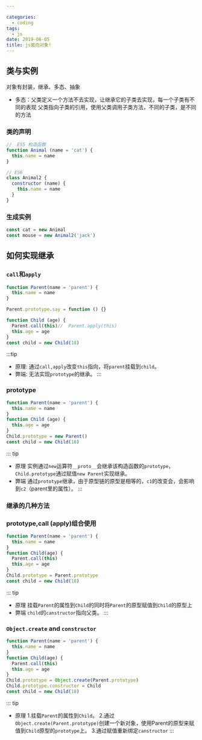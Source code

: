 ```yaml
---

categories:
  - coding
tags:
  - js
date: 2019-06-05
title: js面向对象!
---
```


## 类与实例
对象有封装，继承、多态、抽象
- 多态：父类定义一个方法不去实现，让继承它的子类去实现，每一个子类有不同的表现
父类指向子类的引用，使用父类调用子类方法，不同的子类，是不同的方法 
### 类的声明
```js
//  ES5 构造函数
function Animal (name = 'cat') {
  this.name = name
}

// ES6
class Animal2 {
  constructor (name) {
    this.name = name
  }
}
``` 
### 生成实例
```js 
const cat = new Animal
const mouse = new Animal2('jack')
```

## 如何实现继承
### `call`和`apply`
```js
function Parent(name = 'parent') {
  this.name = name
}

Parent.prototype.say = function () {}

function Child (age) {
  Parent.call(this)//  Parent.apply(this)
  this.age = age
}
const child = new Child(18)
```
:::tip
  - 原理: 通过`call,apply`改变`this`指向，将`parent`挂载到`child`。
  - 弊端: 无法实现`prototype`的继承。
:::

### prototype
```js
function Parent(name = 'parent') {
  this.name = name
}
function Child (age) {
  this.age = age
}
Child.prototype = new Parent()
const child = new Child(18)
```
::: tip
  - 原理 实例通过`new`运算符`__proto__`会继承该构造函数的`prototype`，`Child.prototype`通过赋值`new Parent`实现继承。
  - 弊端 通过`prototype`继承，由于原型链的原型是相等的，`c1`的改变会，会影响到`c2`（parent里的属性）。
:::

### 继承的几种方法
### prototype,call (apply)组合使用
```js
function Parent(name = 'parent') {
  this.name = name
}
function Child(age) {
  Parent.call(this)
  this.age = age
}
Child.prototype = Parent.prototype
const child = new Child(18)
```
::: tip
  - 原理 挂载`Parent`的属性到`Child`的同时将`Parent`的原型赋值到`Child`的原型上
  - 弊端 `child`的`canstructor`指向父类。
:::

### `Object.create` and `constructor`
```js
function Parent(name = 'parent') {
  this.name = name
}
function Child(age) {
  Parent.call(this)
  this.age = age
}
Child.prototype = Object.create(Parent.prototype)
Child.prototype.constructor = Child
const child = new Child(18)
```
::: tip
  - 原理
      1.挂载`Parent`的属性到`Child`。
      2.通过`Object.create(Parent.prototype)`创建一个新对象，使用Parent的原型来赋值到`Child`原型的`prototype`上。
      3.通过赋值重新绑定`canstructor`
:::